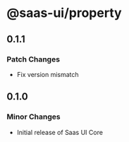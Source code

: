 # @saas-ui/property

## 0.1.1

### Patch Changes

- Fix version mismatch

## 0.1.0

### Minor Changes

- Initial release of Saas UI Core
